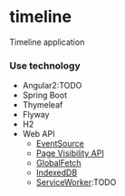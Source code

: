 # timeline
Timeline application

### Use technology
- Angular2:TODO
- Spring Boot
- Thymeleaf
- Flyway
- H2
- Web API
  - [EventSource](https://developer.mozilla.org/ja/docs/Web/API/EventSource)
  - [Page Visibility API](https://developer.mozilla.org/ja/docs/Web/Guide/User_experience/Using_the_Page_Visibility_API)
  - [GlobalFetch](https://developer.mozilla.org/ja/docs/Web/API/GlobalFetch)
  - [IndexedDB](https://developer.mozilla.org/ja/docs/IndexedDB)
  - [ServiceWorker](https://developer.mozilla.org/ja/docs/Web/API/ServiceWorker):TODO


